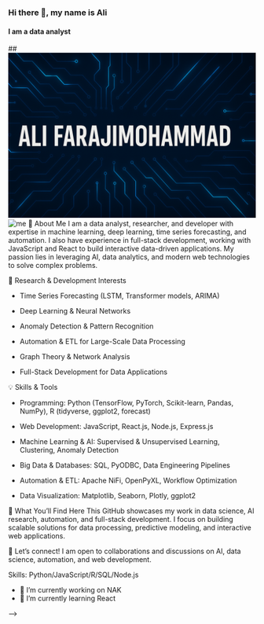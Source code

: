 ### Hi there 👋, my name is Ali
#### I am a data analyst
##![I am a data analyst](https://github.com/alifarajimohammad/alifarajimohammad/blob/main/b.png)
![me](https://github.com/Daisyliu6/Daisyliu6/blob/main/covid_us_ConfirmedCases_Anim.gif)
👋 About Me
I am a data analyst, researcher, and developer with expertise in machine learning, deep learning, time series forecasting, and automation. I also have experience in full-stack development, working with JavaScript and React to build interactive data-driven applications. My passion lies in leveraging AI, data analytics, and modern web technologies to solve complex problems.

🔬 Research & Development Interests
- Time Series Forecasting (LSTM, Transformer models, ARIMA)

- Deep Learning & Neural Networks

- Anomaly Detection & Pattern Recognition

- Automation & ETL for Large-Scale Data Processing

- Graph Theory & Network Analysis

- Full-Stack Development for Data Applications

💡 Skills & Tools
- Programming: Python (TensorFlow, PyTorch, Scikit-learn, Pandas, NumPy), R (tidyverse, ggplot2, forecast)

- Web Development: JavaScript, React.js, Node.js, Express.js

- Machine Learning & AI: Supervised & Unsupervised Learning, Clustering, Anomaly Detection

- Big Data & Databases: SQL, PyODBC, Data Engineering Pipelines

- Automation & ETL: Apache NiFi, OpenPyXL, Workflow Optimization

- Data Visualization: Matplotlib, Seaborn, Plotly, ggplot2

🎯 What You’ll Find Here
This GitHub showcases my work in data science, AI research, automation, and full-stack development. I focus on building scalable solutions for data processing, predictive modeling, and interactive web applications.

📩 Let’s connect! I am open to collaborations and discussions on AI, data science, automation, and web development.

Skills: Python/JavaScript/R/SQL/Node.js

- 🔭 I’m currently working on NAK  
- 🌱 I’m currently learning React 





-->
